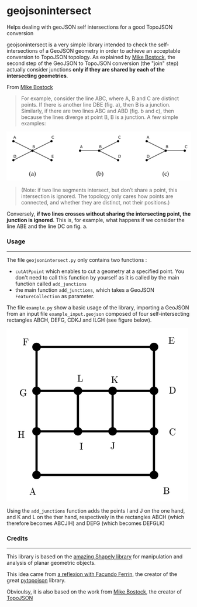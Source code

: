 # geojsonintersect
Helps dealing with geoJSON self intersections for a good TopoJSON conversion

geojsonintersect is a very simple library intended to check the self-intersections of a GeoJSON geometry in order to achieve an acceptable conversion to TopoJSON topology. As explained by [Mike Bostock](https://bost.ocks.org/mike/topology/), the second step of the GeoJSON to TopoJSON conversion (the "join" step) actually consider junctions **only if they are shared by each of the intersecting geometries**.

From [Mike Bostock](https://bost.ocks.org/mike/topology/)

> For example, consider the line ABC, where A, B and C are distinct points. If there is another line DBE (fig. a), then B is a junction. Similarly, if there are two lines ABC and ABD (fig. b and c), then because the lines diverge at point B, B is a junction. A few simple examples: 

![Simple junctions from Mike Bostock](https://raw.githubusercontent.com/basteks/geojsonintersect/main/mike_bostocks_simple_junctions.PNG)

>(Note: if two line segments intersect, but don’t share a point, this intersection is ignored. The topology only cares how points are connected, and whether they are distinct, not their positions.) 

Conversely, **if two lines crosses without sharing the intersecting point, the junction is ignored**. This is, for example, what happens if we consider the line ABE and the line DC on fig. a.

### Usage
---
The file `geojsonintersect.py` only contains two functions : 
- `cutAtPpoint` which enables to cut a geometry at a specified point. You don't need to call this function by yourself as it is called by the main function called `add_junctions`
- the main function `add_junctions`, which takes a GeoJSON `FeatureCollection` as parameter.

The file `example.py` show a basic usage of the library, importing a GeoJSON from an input file `example_input.geojson` composed of four self-intersecting rectangles ABCH, DEFG, CDKJ and ILGH (see figure below).

![Geometry of example_input.geojson](https://raw.githubusercontent.com/basteks/geojsonintersect/main/example_geometry.PNG)

Using the `add_junctions` function adds the points I and J on the one hand, and K and L on the ther hand, respectively in the rectangles ABCH (which therefore becomes ABCJIH) and DEFG (which becomes DEFGLK)

### Credits
---
This library is based on the [amazing Shapely library](https://github.com/Toblerity/Shapely) for manipulation and analysis of planar geometric objects.

This idea came from [a reflexion with Facundo Ferrín](https://github.com/fferrin/pytopojson/issues/7), the creator of the great [pytopojson](https://github.com/fferrin/pytopojson) library.

Obvioulsy, it is also based on the work from [Mike Bostock](https://bost.ocks.org/mike/), the creator of [TopoJSON](https://github.com/topojson/)
